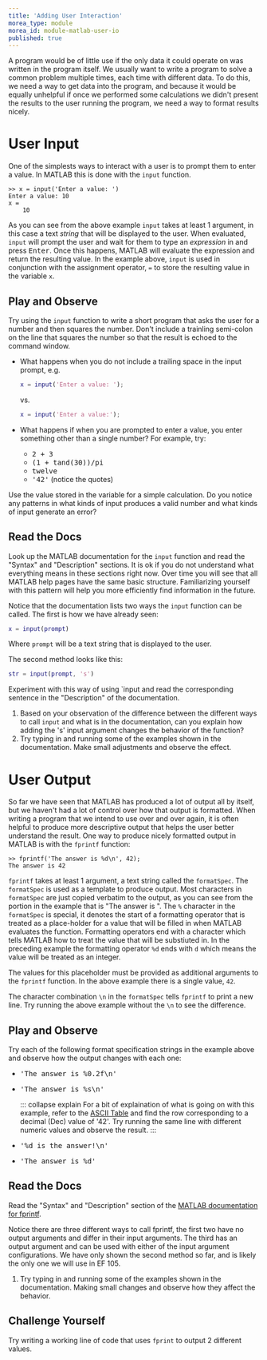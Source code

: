 ```yaml
---
title: 'Adding User Interaction'
morea_type: module
morea_id: module-matlab-user-io
published: true
---
```

A program would be of little use if the only data it could operate on
was written in the program itself. We usually want to write a program
to solve a common problem multiple times, each time with different
data. To do this, we need a way to get data into the program, and
because it would be equally unhelpful if once we performed some
calculations we didn't present the results to the user running the
program, we need a way to format results nicely.


# User Input

One of the simplests ways to interact with a user is to prompt them to
enter a value. In MATLAB this is done with the `input` function. 

```
>> x = input('Enter a value: ')
Enter a value: 10
x = 
    10
```

As you can see from the above example `input` takes at least 1
argument, in this case a text *string* that will be displayed to the
user. When evaluated, `input` will prompt the user and wait for them
to type an *expression* in and press <kbd>Enter</kbd>. Once this
happens, MATLAB will evaluate the expression and return the resulting
value. In the example above, `input` is used in conjunction with the
assignment operator, `=` to store the resulting value in the variable
`x`.

## Play and Observe

Try using the `input` function to write a short program that asks the
user for a number and then squares the number. Don't include a
trainling semi-colon on the line that squares the number so that the
result is echoed to the command window.

- What happens when you do not include a trailing space in the input prompt, e.g.

  ``` matlab
  x = input('Enter a value: ');
  ```
  
  vs.
  
  ``` matlab
  x = input('Enter a value:');
  ```
  
- What happens if when you are prompted to enter a value, you enter something other than a single number? For example, try:
  - <kbd>2 + 3</kbd>
  - <kbd>(1 + tand(30))/pi</kbd>
  - <kbd>twelve</kbd>
  - <kbd>'42'</kbd> (notice the quotes)

Use the value stored in the variable for a simple calculation. Do you
notice any patterns in what kinds of input produces a valid number and
what kinds of input generate an error?

## Read the Docs

Look up the MATLAB documentation for the `input` function and read the
"Syntax" and "Description" sections. It is ok if you do not understand
what everything means in these sections right now. Over time you will
see that all MATLAB help pages have the same basic
structure. Familiarizing yourself with this pattern will help you more
efficiently find information in the future.

Notice that the documentation lists two ways the `input` function can
be called. The first is how we have already seen:

``` matlab
x = input(prompt)
```

Where `prompt` will be a text string that is displayed to the user. 

The second method looks like this:

``` matlab
str = input(prompt, 's')
```

Experiment with this way of using `input and read the corresponding
sentence in the "Description" of the documentation. 

1. Based on your observation of the difference between the different
   ways to call `input` and what is in the documentation, can you
   explain how adding the 's' input argument changes the behavior of
   the function?
2. Try typing in and running some of the examples shown in the
   documentation. Make small adjustments and observe the effect.

# User Output

So far we have seen that MATLAB has produced a lot of output all by
itself, but we haven't had a lot of control over how that output is
formatted. When writing a program that we intend to use over and over
again, it is often helpful to produce more descriptive output that
helps the user better understand the result.  One way to produce
nicely formatted output in MATLAB is with the `fprintf` function:

```
>> fprintf('The answer is %d\n', 42);
The answer is 42
```

`fprintf` takes at least 1 argument, a text string called the
`formatSpec`. The `formatSpec` is used as a template to produce
output. Most characters in `formatSpec` are just copied verbatim to
the output, as you can see from the portion in the example that is
"The answer is ". The `%` character in the `formatSpec` is special, it
denotes the start of a formatting operator that is treated as a
place-holder for a value that will be filled in when MATLAB evaluates
the function. Formatting operators end with a character which tells
MATLAB how to treat the value that will be substiuted in. In the
preceding example the formatting operator `%d` ends with `d` which
means the value will be treated as an integer. 

The values for this placeholder must be provided as additional
arguments to the `fprintf` function. In the above example there is a
single value, `42`.

The character combination `\n` in the `formatSpec` tells `fprintf` to
print a new line. Try running the above example without the `\n` to
see the difference.

## Play and Observe

Try each of the following format specification strings in the example
above and observe how the output changes with each one:

- <kbd>'The answer is %0.2f\n'</kbd>
- <kbd>'The answer is %s\n'</kbd>
  
  ::: collapse explain
  For a bit of explaination of what is going on with this example,
  refer to the <a href="http://www.asciitable.com/">ASCII Table</a>
  and find the row corresponding to a decimal (Dec) value of '42'.
  Try running the same line with different numeric values and observe
  the result.
  :::
- <kbd>'%d is the answer!\n'</kbd>
- <kbd>'The answer is %d'</kbd>

## Read the Docs

Read the "Syntax" and "Description" section of the [MATLAB
documentation for
fprintf](https://www.mathworks.com/help/matlab/ref/fprintf.html).

Notice there are three different ways to call fprintf, the first two
have no output arguments and differ in their input arguments. The
third has an output argument and can be used with either of the input
argument configurations.  We have only shown the second method so far,
and is likely the only one we will use in EF 105.

1. Try typing in and running some of the examples shown in the
   documentation. Making small changes and observe how they affect the
   behavior.

## Challenge Yourself

Try writing a working line of code that uses `fprint` to output 2
different values.

